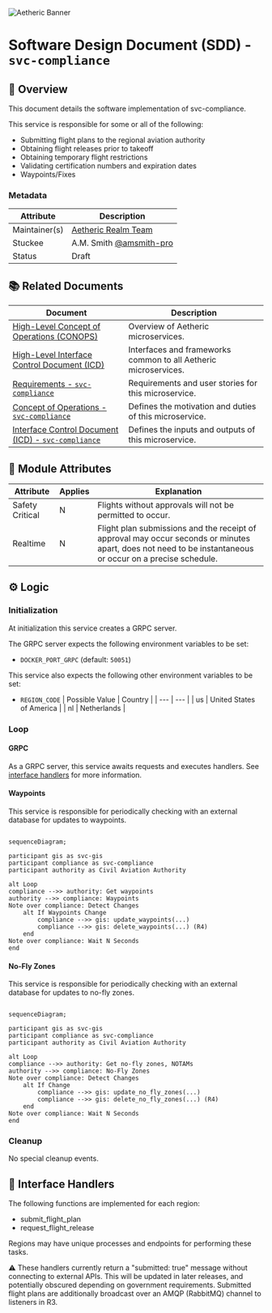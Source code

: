 ![Aetheric Banner](https://github.com/aetheric-oss/.github/raw/main/assets/doc-banner.png)

# Software Design Document (SDD) - `svc-compliance` 

## :telescope: Overview

This document details the software implementation of svc-compliance.

This service is responsible for some or all of the following:
- Submitting flight plans to the regional aviation authority
- Obtaining flight releases prior to takeoff
- Obtaining temporary flight restrictions
- Validating certification numbers and expiration dates
- Waypoints/Fixes

### Metadata

| Attribute     | Description                                                       |
| ------------- |-------------------------------------------------------------------|
| Maintainer(s) | [Aetheric Realm Team](https://github.com/orgs/aetheric-oss/teams/dev-realm) |
| Stuckee       | A.M. Smith [@amsmith-pro](https://github.com/amsmith-pro)           |
| Status        | Draft                                                             |

## :books: Related Documents

Document | Description
--- | ---
[High-Level Concept of Operations (CONOPS)](https://github.com/aetheric-oss/se-services/blob/develop/docs/conops.md) | Overview of Aetheric microservices.
[High-Level Interface Control Document (ICD)](https://github.com/aetheric-oss/se-services/blob/develop/docs/icd.md)  | Interfaces and frameworks common to all Aetheric microservices.
[Requirements - `svc-compliance`](https://nocodb.aetheric.nl/dashboard/#/nc/view/d1bb0a51-e22f-4b91-b1c5-66f11f4f861b) | Requirements and user stories for this microservice.
[Concept of Operations - `svc-compliance`](./conops.md) | Defines the motivation and duties of this microservice.
[Interface Control Document (ICD) - `svc-compliance`](./icd.md) | Defines the inputs and outputs of this microservice.

## :dna: Module Attributes

Attribute | Applies | Explanation
--- | --- | ---
Safety Critical | N | Flights without approvals will not be permitted to occur.
Realtime | N | Flight plan submissions and the receipt of approval may occur seconds or minutes apart, does not need to be instantaneous or occur on a precise schedule.

## :gear: Logic

### Initialization

At initialization this service creates a GRPC server.

The GRPC server expects the following environment variables to be set:
- `DOCKER_PORT_GRPC` (default: `50051`)

This service also expects the following other environment variables to be set:
- `REGION_CODE`
    | Possible Value | Country |
    | --- | --- | 
    | us | United States of America |
    | nl | Netherlands |

### Loop

#### GRPC

As a GRPC server, this service awaits requests and executes handlers. See [interface handlers](#speech_balloon-interface-handlers) for more information.

#### Waypoints

This service is responsible for periodically checking with an external database for updates to waypoints.

```mermaid

sequenceDiagram;

participant gis as svc-gis
participant compliance as svc-compliance
participant authority as Civil Aviation Authority

alt Loop
compliance -->> authority: Get waypoints
authority -->> compliance: Waypoints
Note over compliance: Detect Changes
    alt If Waypoints Change
        compliance -->> gis: update_waypoints(...)
        compliance -->> gis: delete_waypoints(...) (R4)
    end
Note over compliance: Wait N Seconds
end

```

#### No-Fly Zones

This service is responsible for periodically checking with an external database for updates to no-fly zones.


```mermaid

sequenceDiagram;

participant gis as svc-gis
participant compliance as svc-compliance
participant authority as Civil Aviation Authority

alt Loop
compliance -->> authority: Get no-fly zones, NOTAMs
authority -->> compliance: No-Fly Zones
Note over compliance: Detect Changes
    alt If Change
        compliance -->> gis: update_no_fly_zones(...)
        compliance -->> gis: delete_no_fly_zones(...) (R4)
    end
Note over compliance: Wait N Seconds
end

```

### Cleanup

No special cleanup events.

## :speech_balloon: Interface Handlers

The following functions are implemented for each region:
- submit_flight_plan
- request_flight_release

Regions may have unique processes and endpoints for performing these tasks.

:warning: These handlers currently return a "submitted: true" message without connecting to external APIs. This will be updated in later releases, and potentially obscured depending on government requirements. Submitted flight plans are additionally broadcast over an AMQP (RabbitMQ) channel to listeners in R3.
